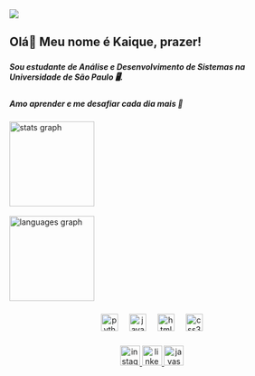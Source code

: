<img src="[https://readme-typing-svg.demolab.com/demo/?color=BD0000&lines=Ol%C3%A1%2C+eu+sou+o+Kaique!](https://github.com/Ikajira/Ikajira/issues/1#issue-3339133309)" style="display: block; margin: 0 auto;">

<h2 align="left">Olá👋 Meu nome é Kaique, prazer!</h2>

###

<h5 align="left">Sou estudante de Análise e Desenvolvimento de Sistemas na Universidade de São Paulo 🖥️.</h5>

###

<h5 align="left">Amo aprender e me desafiar cada dia mais 🚀</h5>

###

<div align="left">
  <img src="https://github-readme-stats.vercel.app/api?username=ikajira&hide_title=false&hide_rank=false&show_icons=true&include_all_commits=true&count_private=true&disable_animations=false&theme=dracula&locale=en&hide_border=false" height="150" alt="stats graph"  />
</div>

<br>

<div align="left">
 <img src="https://github-readme-stats.vercel.app/api/top-langs?username=ikajira&locale=en&hide_title=false&layout=compact&card_width=320&langs_count=5&theme=synthwave&hide_border=false" height="150" alt="languages graph"  />
</div>

###

<div align="center">
  <img src="https://cdn.jsdelivr.net/gh/devicons/devicon/icons/python/python-original.svg" height="30" alt="python logo"  />
  <img width="12" />
  <img src="https://cdn.jsdelivr.net/gh/devicons/devicon/icons/java/java-original.svg" height="30" alt="java logo"  />
  <img width="12" />
  <img src="https://cdn.jsdelivr.net/gh/devicons/devicon/icons/html5/html5-original.svg" height="30" alt="html5 logo"  />
  <img width="12" />
  <img src="https://cdn.jsdelivr.net/gh/devicons/devicon/icons/css3/css3-original.svg" height="30" alt="css3 logo"  />
</div>

###

<div align="center">
  <a href="https://www.instagram.com/ikajjira/" target="_blank">
    <img src="https://img.shields.io/static/v1?message=Instagram&logo=instagram&label=&color=E4405F&logoColor=white&labelColor=&style=for-the-badge" height="35" alt="instagram logo"  />
  </a>
  <a href="https://linkedin.com/in/ikajira" target="_blank">
    <img src="https://img.shields.io/static/v1?message=LinkedIn&logo=linkedin&label=&color=0077B5&logoColor=white&labelColor=&style=for-the-badge" height="35" alt="linkedin logo"  />
  </a>
   <img src="https://img.shields.io/static/v1?message=javascrpt&logo=javascript&label=&color=FFFF00&logoColor=black&labelColor=&style=for-the-badge" height="35" alt="javascript logo"  />
  </a>
</div>

###
